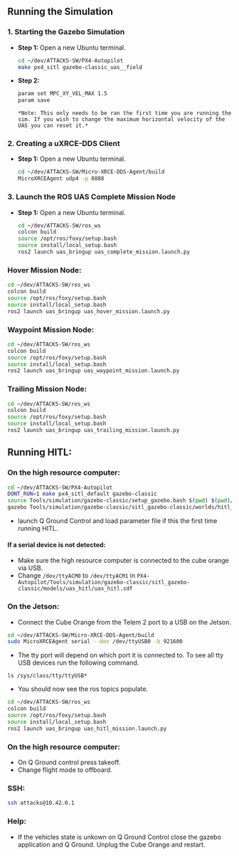 ## Running the Simulation

### 1. Starting the Gazebo Simulation

- **Step 1:** Open a new Ubuntu terminal.
  ```bash
  cd ~/dev/ATTACKS-SW/PX4-Autopilot
  make px4_sitl gazebo-classic_uas__field
  ```

- **Step 2:**
  ```bash
  param set MPC_XY_VEL_MAX 1.5
  param save
  ```
   ```
  *Note: This only needs to be ran the first time you are running the sim. If you wish to change the maximum horizontal velocity of the UAS you can reset it.*
  ```

### 2. Creating a uXRCE-DDS Client

- **Step 1:** Open a new Ubuntu terminal.
  ```bash
  cd ~/dev/ATTACKS-SW/Micro-XRCE-DDS-Agent/build
  MicroXRCEAgent udp4 -p 8888
  ```

### 3. Launch the ROS UAS Complete Mission Node

- **Step 1:** Open a new Ubuntu terminal.
  ```bash
  cd ~/dev/ATTACKS-SW/ros_ws
  colcon build
  source /opt/ros/foxy/setup.bash
  source install/local_setup.bash
  ros2 launch uas_bringup uas_complete_mission.launch.py
  ```

### Hover Mission Node:

  ```bash
  cd ~/dev/ATTACKS-SW/ros_ws
  colcon build
  source /opt/ros/foxy/setup.bash
  source install/local_setup.bash
  ros2 launch uas_bringup uas_hover_mission.launch.py
  ```

### Waypoint Mission Node:

  ```bash
  cd ~/dev/ATTACKS-SW/ros_ws
  colcon build
  source /opt/ros/foxy/setup.bash
  source install/local_setup.bash
  ros2 launch uas_bringup uas_waypoint_mission.launch.py
  ```

### Trailing Mission Node:

  ```bash
  cd ~/dev/ATTACKS-SW/ros_ws
  colcon build
  source /opt/ros/foxy/setup.bash
  source install/local_setup.bash
  ros2 launch uas_bringup uas_trailing_mission.launch.py
  ```




## Running HITL:

### On the high resource computer:
```bash
cd ~/dev/ATTACKS-SW/PX4-Autopilot
DONT_RUN=1 make px4_sitl_default gazebo-classic
source Tools/simulation/gazebo-classic/setup_gazebo.bash $(pwd) $(pwd)/build/px4_sitl_default
gazebo Tools/simulation/gazebo-classic/sitl_gazebo-classic/worlds/hitl_uas.world
```

- launch Q Ground Control and load parameter file if this the first time running HITL.

#### If a serial device is not detected:

- Make sure the high resource computer is connected to the cube orange via USB.
- Change `/dev/ttyACM0` to `/dev/ttyACM1` in
`PX4-Autopilot/Tools/simulation/gazebo-classic/sitl_gazebo-classic/models/uas_hitl/uas_hitl.sdf`

### On the Jetson:
- Connect the Cube Orange from the Telem 2 port to a USB on the Jetson.
```bash
cd ~/dev/ATTACKS-SW/Micro-XRCE-DDS-Agent/build
sudo MicroXRCEAgent serial --dev /dev/ttyUSB0 -b 921600
```
- The tty port will depend on which port it is connected to. To see all tty USB devices run the following command.

```
ls /sys/class/tty/ttyUSB*
```

- You should now see the ros topics populate.


```bash
cd ~/dev/ATTACKS-SW/ros_ws
colcon build
source /opt/ros/foxy/setup.bash
source install/local_setup.bash
ros2 launch uas_bringup uas_hitl_mission.launch.py
```

### On the high resource computer:
- On Q Ground control press takeoff.
- Change flight mode to offboard.

### SSH:
```bash
ssh attacks@10.42.0.1
```

### Help:

- If the vehicles state is unkown on Q Ground Control close the gazebo application and Q Ground. Unplug the Cube Orange and restart. 




 



